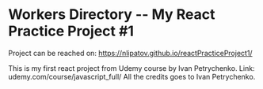 # Workers Directory -- My React Practice Project #1

Project can be reached on: https://nlipatov.github.io/reactPracticeProject1/

This is my first react project from Udemy course by Ivan Petrychenko. Link: udemy.com/course/javascript_full/
All the credits goes to Ivan Petrychenko.
